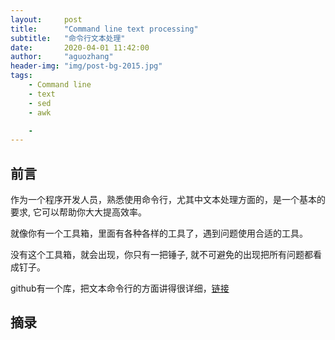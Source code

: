 ```yaml
---
layout:     post
title:      "Command line text processing"
subtitle:   "命令行文本处理"
date:       2020-04-01 11:42:00
author:     "aguozhang"
header-img: "img/post-bg-2015.jpg"
tags:
    - Command line
    - text
    - sed 
    - awk

    - 
---
```



## 前言
作为一个程序开发人员，熟悉使用命令行，尤其中文本处理方面的，是一个基本的要求, 它可以帮助你大大提高效率。

就像你有一个工具箱，里面有各种各样的工具了，遇到问题使用合适的工具。

没有这个工具箱，就会出现，你只有一把锤子, 就不可避免的出现把所有问题都看成钉子。

github有一个库，把文本命令行的方面讲得很详细，[链接](https://github.com/learnbyexample/Command-line-text-processing)

## 摘录



